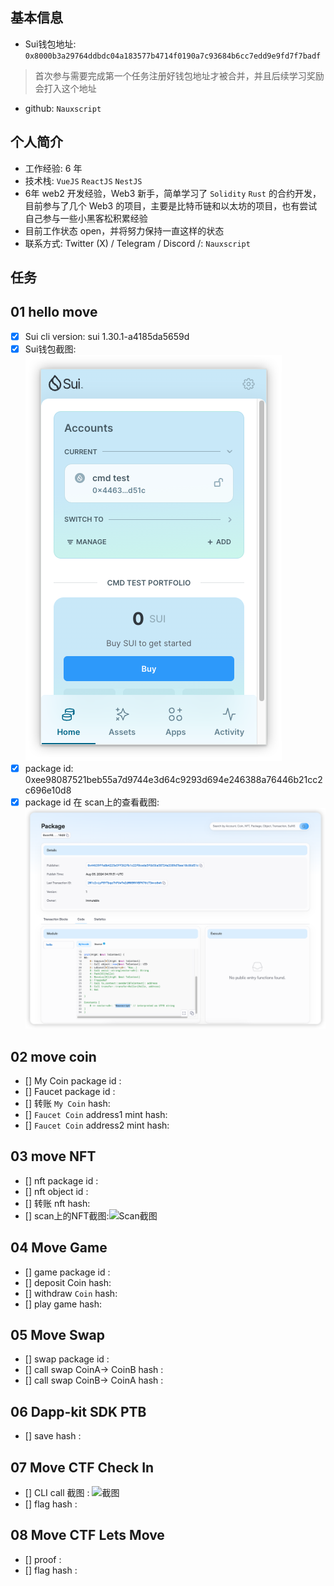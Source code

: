 ## 基本信息
- Sui钱包地址: `0x8000b3a29764ddbdc04a183577b4714f0190a7c93684b6cc7edd9e9fd7f7badf`
> 首次参与需要完成第一个任务注册好钱包地址才被合并，并且后续学习奖励会打入这个地址
- github: `Nauxscript`

## 个人简介
- 工作经验: 6 年
- 技术栈: `VueJS` `ReactJS` `NestJS` 
- 6年 web2 开发经验，Web3 新手，简单学习了 `Solidity` `Rust` 的合约开发，目前参与了几个 Web3 的项目，主要是比特币链和以太坊的项目，也有尝试自己参与一些小黑客松积累经验
- 目前工作状态 open，并将努力保持一直这样的状态
- 联系方式: Twitter (X) / Telegram / Discord /: `Nauxscript`

## 任务

##   01 hello move  
- [x] Sui cli version: sui 1.30.1-a4185da5659d
- [x] Sui钱包截图: ![Sui钱包截图](./images/wallet.png)
- [x] package id: 0xee98087521beb55a7d9744e3d64c9293d694e246388a76446b21cc2c696e10d8 
- [x] package id 在 scan上的查看截图:![Scan截图](./images/package.png)

##   02 move coin
- [] My Coin package id : 
- [] Faucet package id : 
- [] 转账 `My Coin` hash:
- [] `Faucet Coin` address1 mint hash:
- [] `Faucet Coin` address2 mint hash:

##   03 move NFT
- [] nft package id :
- [] nft object id : 
- [] 转账 nft  hash:
- [] scan上的NFT截图:![Scan截图](./images/你的图片地址)

##   04 Move Game
- [] game package id :
- [] deposit Coin hash:
- [] withdraw `Coin` hash:
- [] play game hash:

##   05 Move Swap
- [] swap package id :
- [] call swap CoinA-> CoinB  hash :
- [] call swap CoinB-> CoinA  hash :

##   06 Dapp-kit SDK PTB
- [] save hash :

##   07 Move CTF Check In
- [] CLI call 截图 : ![截图](./images/你的图片地址)
- [] flag hash :

##   08 Move CTF Lets Move
- [] proof : 
- [] flag hash :
